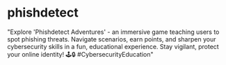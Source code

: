# phishdetect
"Explore 'Phishdetect Adventures' - an immersive game teaching users to spot phishing threats. Navigate scenarios, earn points, and sharpen your cybersecurity skills in a fun, educational experience. Stay vigilant, protect your online identity! 🕹️🔒 #CybersecurityEducation"
